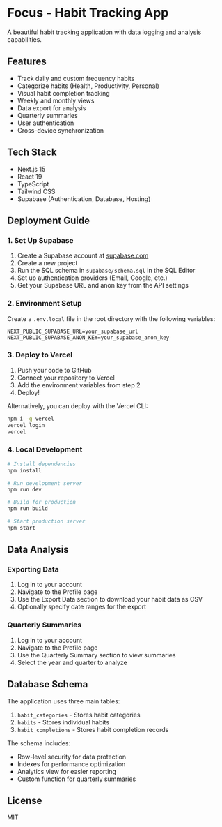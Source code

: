 # Focus - Habit Tracking App

A beautiful habit tracking application with data logging and analysis capabilities.

## Features

- Track daily and custom frequency habits
- Categorize habits (Health, Productivity, Personal)
- Visual habit completion tracking
- Weekly and monthly views
- Data export for analysis
- Quarterly summaries
- User authentication
- Cross-device synchronization

## Tech Stack

- Next.js 15
- React 19
- TypeScript
- Tailwind CSS
- Supabase (Authentication, Database, Hosting)

## Deployment Guide

### 1. Set Up Supabase

1. Create a Supabase account at [supabase.com](https://supabase.com)
2. Create a new project
3. Run the SQL schema in `supabase/schema.sql` in the SQL Editor
4. Set up authentication providers (Email, Google, etc.)
5. Get your Supabase URL and anon key from the API settings

### 2. Environment Setup

Create a `.env.local` file in the root directory with the following variables:

```
NEXT_PUBLIC_SUPABASE_URL=your_supabase_url
NEXT_PUBLIC_SUPABASE_ANON_KEY=your_supabase_anon_key
```

### 3. Deploy to Vercel

1. Push your code to GitHub
2. Connect your repository to Vercel
3. Add the environment variables from step 2
4. Deploy!

Alternatively, you can deploy with the Vercel CLI:

```bash
npm i -g vercel
vercel login
vercel
```

### 4. Local Development

```bash
# Install dependencies
npm install

# Run development server
npm run dev

# Build for production
npm run build

# Start production server
npm start
```

## Data Analysis

### Exporting Data

1. Log in to your account
2. Navigate to the Profile page
3. Use the Export Data section to download your habit data as CSV
4. Optionally specify date ranges for the export

### Quarterly Summaries

1. Log in to your account
2. Navigate to the Profile page
3. Use the Quarterly Summary section to view summaries
4. Select the year and quarter to analyze

## Database Schema

The application uses three main tables:

1. `habit_categories` - Stores habit categories
2. `habits` - Stores individual habits
3. `habit_completions` - Stores habit completion records

The schema includes:
- Row-level security for data protection
- Indexes for performance optimization
- Analytics view for easier reporting
- Custom function for quarterly summaries

## License

MIT
